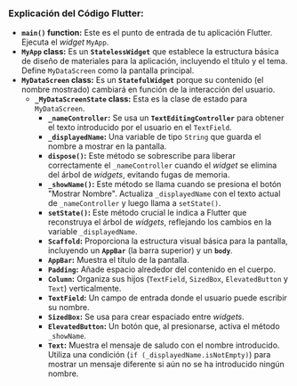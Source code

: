 ### **Explicación del Código Flutter:**

- **`main()` function:** Este es el punto de entrada de tu aplicación Flutter. Ejecuta el _widget_ `MyApp`.
- **`MyApp` class:** Es un **`StatelessWidget`** que establece la estructura básica de diseño de materiales para la aplicación, incluyendo el título y el tema. Define `MyDataScreen` como la pantalla principal.
- **`MyDataScreen` class:** Es un **`StatefulWidget`** porque su contenido (el nombre mostrado) cambiará en función de la interacción del usuario.
  - **`_MyDataScreenState` class:** Esta es la clase de estado para `MyDataScreen`.
    - **`_nameController`:** Se usa un **`TextEditingController`** para obtener el texto introducido por el usuario en el `TextField`.
    - **`_displayedName`:** Una variable de tipo `String` que guarda el nombre a mostrar en la pantalla.
    - **`dispose()`:** Este método se sobrescribe para liberar correctamente el `_nameController` cuando el _widget_ se elimina del árbol de _widgets_, evitando fugas de memoria.
    - **`_showName()`:** Este método se llama cuando se presiona el botón "Mostrar Nombre". Actualiza `_displayedName` con el texto actual de `_nameController` y luego llama a `setState()`.
    - **`setState()`:** Este método crucial le indica a Flutter que reconstruya el árbol de _widgets_, reflejando los cambios en la variable `_displayedName`.
    - **`Scaffold`:** Proporciona la estructura visual básica para la pantalla, incluyendo un **`AppBar`** (la barra superior) y un **`body`**.
    - **`AppBar`:** Muestra el título de la pantalla.
    - **`Padding`:** Añade espacio alrededor del contenido en el cuerpo.
    - **`Column`:** Organiza sus hijos (`TextField`, `SizedBox`, `ElevatedButton` y `Text`) verticalmente.
    - **`TextField`:** Un campo de entrada donde el usuario puede escribir su nombre.
    - **`SizedBox`:** Se usa para crear espaciado entre _widgets_.
    - **`ElevatedButton`:** Un botón que, al presionarse, activa el método `_showName`.
    - **`Text`:** Muestra el mensaje de saludo con el nombre introducido. Utiliza una condición (`if (_displayedName.isNotEmpty)`) para mostrar un mensaje diferente si aún no se ha introducido ningún nombre.
